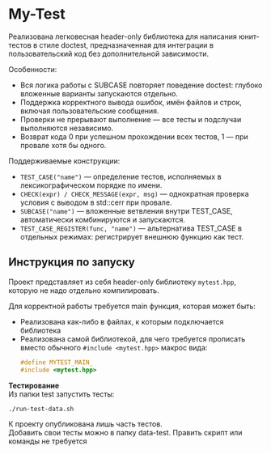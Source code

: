 # My-Test
Реализована легковесная header-only библиотека для написания юнит-тестов в стиле doctest, предназначенная для интеграции в пользовательский код без дополнительной зависимости. 

Особенности:
* Вся логика работы с SUBCASE повторяет поведение doctest: глубоко вложенные варианты запускаются отдельно.
* Поддержка корректного вывода ошибок, имён файлов и строк, включая пользовательские сообщения.
* Проверки не прерывают выполнение — все тесты и подслучаи выполняются независимо.
* Возврат кода 0 при успешном прохождении всех тестов, 1 — при провале хотя бы одного.

Поддерживаемые конструкции:
* `TEST_CASE("name")` — определение тестов, исполняемых в лексикографическом порядке по имени.
* `CHECK(expr) / CHECK_MESSAGE(expr, msg)` — однократная проверка условия с выводом в std::cerr при провале.
* `SUBCASE("name")` — вложенные ветвления внутри TEST_CASE, автоматически комбинируются и запускаются.
* `TEST_CASE_REGISTER(func, "name")` — альтернатива TEST_CASE в отдельных режимах: регистрирует внешнюю функцию как тест.

## Инструкция по запуску
Проект представляет из себя header-only библиотеку `mytest.hpp`, которую не надо отдельно компилировать.

Для корректной работы требуется main функция, которая может быть:
* Реализована как-либо в файлах, к которым подключается библиотека
* Реализована самой библиотекой, для чего требуется прописать вместо обычного `#include <mytest.hpp>` макрос вида:
    ```c++
    #define MYTEST_MAIN_
    #include <mytest.hpp>
    ```

**Тестирование**\
Из папки test запустить тесты:
```bash
./run-test-data.sh
```

К проекту опубликована лишь часть тестов.\
Добавить свои тесты можно в папку data-test. Править скрипт или команды не требуется
